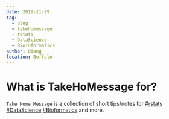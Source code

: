 ```yaml
---
date: 2019-11-29
tag: 
  - blog
  - takehomessage
  - rstats
  - DataScience
  - Bioinformatics
author: Qiang
location: Buffalo
---
```


# What is TakeHoMessage for?

`Take Home Message` is a collection of short tips/notes for [#rstats](/tag/rstats/) [#DataScience](/tag/DataScience) [#Bioformatics](/tag/Bioinformatics) and more.
